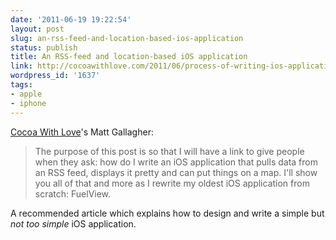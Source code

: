 ```yaml
---
date: '2011-06-19 19:22:54'
layout: post
slug: an-rss-feed-and-location-based-ios-application
status: publish
title: An RSS-feed and location-based iOS application
link: http://cocoawithlove.com/2011/06/process-of-writing-ios-application.html
wordpress_id: '1637'
tags:
- apple
- iphone
---
```


[Cocoa With Love][love]'s Matt Gallagher:

> The purpose of this post is so that I will have a link to give people when they ask: how do I write an iOS application that pulls data from an RSS feed, displays it pretty and can put things on a map. I'll show you all of that and more as I rewrite my oldest iOS application from scratch: FuelView.

A recommended article which explains how to design and write a simple but _not too simple_ iOS application.  

[love]: http://cocoawithlove.com
